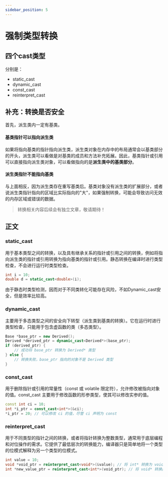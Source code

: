 ```yaml
---
sidebar_position: 5
---
```


# 强制类型转换
## 四个cast类型

分别是：

- static_cast
- dynamic_cast
- const_cast
- reinterpret_cast

## 补充：转换是否安全

首先，派生类内一定有基类。
#### 基类指针可以指向派生类

如果将指向基类的指针指向派生类，派生类对象在内存中的布局通常会以基类部分的开头，派生类可以看做是对基类的成员和方法补充拓展。因此，基类指针或引用可以直接指向派生类对象，可以看做指向的是**派生类中的基类部分**。
#### 派生类指针不能指向基类

与上面相反，因为派生类存在重写基类后。基类对象没有派生类的扩展部分，或者说派生类指针指向的区域比实际指向的"大"，如果强制转换，可能会导致访问无效的内存区域或错误的数据。
> 转换相关内容后续会有独立文章，敬请期待！

## 正文
### static_cast

用于基本类型之间的转换，以及具有继承关系的指针或引用之间的转换，例如将指向派生类的指针或引用转换为指向基类的指针或引用。静态转换在编译时进行类型检查，不会进行运行时类型检查。

```C++
int i = 10;
double d = static_cast<double>(i);
```

由于静态时类型检测，因而对于不同类转化可能存在风险，不如Dynamic_cast安全，但是效率比较高。

  

### dynamic_cast

主要用于多态类型之间的安全向下转型（派生类到基类的转换）。它在运行时进行类型检查，只能用于包含虚函数的类（多态类型）。

```C++
Base *base_ptr = new Derived();
Derived *derived_ptr = dynamic_cast<Derived*>(base_ptr);
if (derived_ptr) {
    // 成功将 base_ptr 转换为 Derived* 类型
} else {
    // 转换失败，base_ptr 指向的对象不是 Derived 类型
}
```

  

### const_cast

用于删除指针或引用的常量性（const 或 volatile 限定符），允许修改被指向对象的值。const_cast 主要用于修改函数的形参类型，使其可以修改实参的值。

```C++
const int ci = 10; 
int *i_ptr = const_cast<int*>(&ci); 
*i_ptr = 20; // 可以修改 ci 的值，尽管 ci 声明为 const
```

  

### reinterpret_cast

用于不同类型的指针之间的转换，或者将指针转换为整数类型，通常用于底层编程和对位操作的需求。它提供了最低层次的转换能力，编译器只是简单地将一个类型的位模式解释为另一个类型的位模式。

```C++
int value = 10;
void *void_ptr = reinterpret_cast<void*>(&value); // 将 int* 转换为 void*
int *new_value_ptr = reinterpret_cast<int*>(void_ptr); // 将 void* 转换回 int*
```